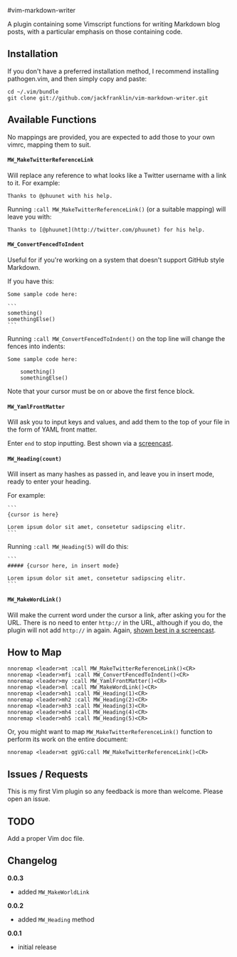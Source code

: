 #vim-markdown-writer

A plugin containing some Vimscript functions for writing Markdown blog posts, with a particular emphasis on those containing code.

## Installation

If you don't have a preferred installation method, I recommend installing pathogen.vim, and then simply copy and paste:

    cd ~/.vim/bundle
    git clone git://github.com/jackfranklin/vim-markdown-writer.git

## Available Functions

No mappings are provided, you are expected to add those to your own vimrc, mapping them to suit.

#### `MW_MakeTwitterReferenceLink`
Will replace any reference to what looks like a Twitter username with a link to it. For example:

    Thanks to @phuunet with his help.

Running `:call MW_MakeTwitterReferenceLink()` (or a suitable mapping) will leave you with:

    Thanks to [@phuunet](http://twitter.com/phuunet) for his help.

#### `MW_ConvertFencedToIndent`
Useful for if you're working on a system that doesn't support GitHub style Markdown.

If you have this:

    Some sample code here:

    ```
    something()
    somethingElse()
    ```

Running `:call MW_ConvertFencedToIndent()` on the top line will change the fences into indents:

    Some sample code here:

        something()
        somethingElse()

Note that your cursor must be on or above the first fence block.

#### `MW_YamlFrontMatter`
Will ask you to input keys and values, and add them to the top of your file in the form of YAML front matter. 

Enter `end` to stop inputting. Best shown via a [screencast](http://quick.as/8wesomb).

#### `MW_Heading(count)`
Will insert as many hashes as passed in, and leave you in insert mode, ready to enter your heading.

For example:

    ```
    {cursor is here}

    Lorem ipsum dolor sit amet, consetetur sadipscing elitr.
    ```

Running `:call MW_Heading(5)` will do this:

    ```
    ##### {cursor here, in insert mode}

    Lorem ipsum dolor sit amet, consetetur sadipscing elitr.
    ```

#### `MW_MakeWordLink()`
Will make the current word under the cursor a link, after asking you for the URL. There is no need to enter `http://` in the URL, although if you do, the plugin will not add `http://` in again. Again, [shown best in a screencast](http://quick.as/2kwfpwp).

## How to Map

```
nnoremap <leader>mt :call MW_MakeTwitterReferenceLink()<CR>
nnoremap <leader>mfi :call MW_ConvertFencedToIndent()<CR>
nnoremap <leader>my :call MW_YamlFrontMatter()<CR>
nnoremap <leader>ml :call MW_MakeWordLink()<CR>
nnoremap <leader>mh1 :call MW_Heading(1)<CR>
nnoremap <leader>mh2 :call MW_Heading(2)<CR>
nnoremap <leader>mh3 :call MW_Heading(3)<CR>
nnoremap <leader>mh4 :call MW_Heading(4)<CR>
nnoremap <leader>mh5 :call MW_Heading(5)<CR>
```

Or, you might want to map `MW_MakeTwitterReferenceLink()` function to perform its work on the entire document:

```
nnoremap <leader>mt ggVG:call MW_MakeTwitterReferenceLink()<CR>
```

## Issues / Requests
This is my first Vim plugin so any feedback is more than welcome. Please open an issue.

## TODO
Add a proper Vim doc file.

## Changelog

__0.0.3__
- added `MW_MakeWorldLink`

__0.0.2__
- added `MW_Heading` method

__0.0.1__
- initial release
